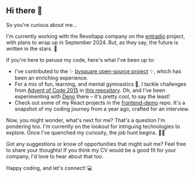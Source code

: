 ## Hi there 👋

So you're curious about me...

I'm currently working with the Revoltapp company on the [entradio](https://www.entradio.cz/) project, with plans to wrap up in September 2024. But, as they say, the future is written in the stars. 🌟

If you're here to peruse my code, here's what I've been up to:
- I've contributed to the ✨ [bysquare open-source project](https://github.com/xseman/bysquare) ✨, which has been an enriching experience.
- For a mix of fun, learning, and mental gymnastics 🧠, I tackle challenges from [Advent of Code 2015](https://adventofcode.com/2015) in [this repository](https://github.com/LukasBicus/algorithms). Oh, and I've been experimenting with [Deno](https://deno.land/) there – it's pretty cool, to say the least!
- Check out some of my React projects in the [frontend-demo](https://github.com/LukasBicus/frontend-demo) repo. It's a snapshot of my coding journey from a year ago, crafted for an interview.

Now, you might wonder, what's next for me? That's a question I'm pondering too. I'm currently on the lookout for intriguing technologies to explore. Once I've quenched my curiosity, the job hunt begins. 🕵️‍♂️

Got any suggestions or know of opportunities that might suit me? Feel free to share your thoughts! If you think my CV would be a good fit for your company, I'd love to hear about that too.

Happy coding, and let's connect! 💻
